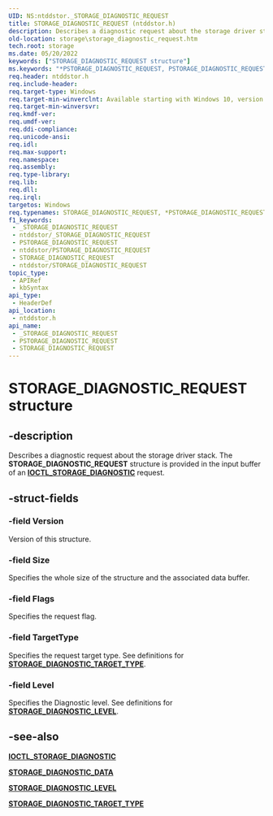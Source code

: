 ```yaml
---
UID: NS:ntddstor._STORAGE_DIAGNOSTIC_REQUEST
title: STORAGE_DIAGNOSTIC_REQUEST (ntddstor.h)
description: Describes a diagnostic request about the storage driver stack. The STORAGE_DIAGNOSTIC_REQUEST structure is provided in the input buffer of an IOCTL_STORAGE_DIAGNOSTIC request.
old-location: storage\storage_diagnostic_request.htm
tech.root: storage
ms.date: 05/20/2022
keywords: ["STORAGE_DIAGNOSTIC_REQUEST structure"]
ms.keywords: "*PSTORAGE_DIAGNOSTIC_REQUEST, PSTORAGE_DIAGNOSTIC_REQUEST, PSTORAGE_DIAGNOSTIC_REQUEST structure pointer [Storage Devices], STORAGE_DIAGNOSTIC_REQUEST, STORAGE_DIAGNOSTIC_REQUEST structure [Storage Devices], _STORAGE_DIAGNOSTIC_REQUEST, ntddstor/PSTORAGE_DIAGNOSTIC_REQUEST, ntddstor/STORAGE_DIAGNOSTIC_REQUEST, storage.storage_diagnostic_request"
req.header: ntddstor.h
req.include-header: 
req.target-type: Windows
req.target-min-winverclnt: Available starting with Windows 10, version 1709.
req.target-min-winversvr: 
req.kmdf-ver: 
req.umdf-ver: 
req.ddi-compliance: 
req.unicode-ansi: 
req.idl: 
req.max-support: 
req.namespace: 
req.assembly: 
req.type-library: 
req.lib: 
req.dll: 
req.irql: 
targetos: Windows
req.typenames: STORAGE_DIAGNOSTIC_REQUEST, *PSTORAGE_DIAGNOSTIC_REQUEST
f1_keywords:
 - _STORAGE_DIAGNOSTIC_REQUEST
 - ntddstor/_STORAGE_DIAGNOSTIC_REQUEST
 - PSTORAGE_DIAGNOSTIC_REQUEST
 - ntddstor/PSTORAGE_DIAGNOSTIC_REQUEST
 - STORAGE_DIAGNOSTIC_REQUEST
 - ntddstor/STORAGE_DIAGNOSTIC_REQUEST
topic_type:
 - APIRef
 - kbSyntax
api_type:
 - HeaderDef
api_location:
 - ntddstor.h
api_name:
 - _STORAGE_DIAGNOSTIC_REQUEST
 - PSTORAGE_DIAGNOSTIC_REQUEST
 - STORAGE_DIAGNOSTIC_REQUEST
---
```


# STORAGE_DIAGNOSTIC_REQUEST structure

## -description

Describes a diagnostic request about the storage driver stack. The **STORAGE_DIAGNOSTIC_REQUEST** structure is provided in the input buffer of an [**IOCTL_STORAGE_DIAGNOSTIC**](ni-ntddstor-ioctl_storage_diagnostic.md) request.

## -struct-fields

### -field Version

Version of this structure.

### -field Size

Specifies the whole size of the structure and the associated data buffer.

### -field Flags

Specifies the request flag.

### -field TargetType

Specifies the request target type. See definitions for [**STORAGE_DIAGNOSTIC_TARGET_TYPE**](ne-ntddstor-_storage_diagnostic_target_type.md).

### -field Level

Specifies the Diagnostic level. See definitions for [**STORAGE_DIAGNOSTIC_LEVEL**](ne-ntddstor-_storage_diagnostic_level.md).

## -see-also

[**IOCTL_STORAGE_DIAGNOSTIC**](ni-ntddstor-ioctl_storage_diagnostic.md)

[**STORAGE_DIAGNOSTIC_DATA**](ns-ntddstor-_storage_diagnostic_data.md)

[**STORAGE_DIAGNOSTIC_LEVEL**](ne-ntddstor-_storage_diagnostic_level.md)

[**STORAGE_DIAGNOSTIC_TARGET_TYPE**](ne-ntddstor-_storage_diagnostic_target_type.md)
